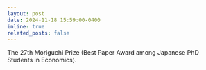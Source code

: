 ```yaml
---
layout: post
date: 2024-11-18 15:59:00-0400
inline: true
related_posts: false
---
```


The 27th Moriguchi Prize (Best Paper Award among Japanese PhD Students in Economics).